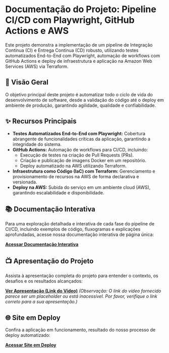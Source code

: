 # Documentação do Projeto: Pipeline CI/CD com Playwright, GitHub Actions e AWS 

Este projeto demonstra a implementação de um pipeline de Integração Contínua (CI) e Entrega Contínua (CD) robusto, utilizando testes automatizados End-to-End com Playwright, automação de workflows com GitHub Actions e deploy de infraestrutura e aplicação na Amazon Web Services (AWS) via Terraform.

## 🚀 Visão Geral

O objetivo principal deste projeto é automatizar todo o ciclo de vida do desenvolvimento de software, desde a validação do código até o deploy em ambiente de produção, garantindo agilidade, qualidade e confiabilidade.

## ✨ Recursos Principais

* **Testes Automatizados End-to-End com Playwright:** Cobertura abrangente de funcionalidades críticas da aplicação, garantindo a integridade do sistema.
* **GitHub Actions:** Automação de workflows para CI/CD, incluindo:
    * Execução de testes na criação de Pull Requests (PRs).
    * Criação e publicação de imagens Docker em um repositório.
    * Deploy automatizado na AWS utilizando Terraform.
* **Infraestrutura como Código (IaC) com Terraform:** Gerenciamento e provisionamento de recursos na AWS de forma declarativa e versionada.
* **Deploy na AWS:** Subida do serviço em um ambiente cloud (AWS), garantindo escalabilidade e disponibilidade.

## 📚 Documentação Interativa

Para uma exploração detalhada e interativa de cada fase do pipeline de CI/CD, incluindo exemplos de código, fluxogramas e explicações aprofundadas, acesse nossa documentação interativa de página única:

[**Acessar Documentação Interativa**](https://techshop.wuaze.com/resources/views/RafaelFrassettpPipelineCI_CD.html#)

## 📺 Apresentação do Projeto

Assista à apresentação completa do projeto para entender o contexto, os desafios e os resultados alcançados:

[**Ver Apresentação (Link do Vídeo)**](https://www.youtube.com/watch?v=ic4wmWj3z58&ab_channel=rafafrassetto)
*(Observação: O link do vídeo fornecido parece ser um placeholder ou está inacessível. Por favor, verifique o link correto para a sua apresentação.)*

## 🌐 Site em Deploy  

Confira a aplicação em funcionamento, resultado do nosso processo de deploy automatizado:

[**Acessar Site em Deploy**](http://html-app-alb-550116512.us-east-1.elb.amazonaws.com/)

